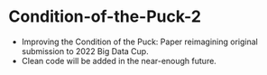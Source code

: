 # Condition-of-the-Puck-2

* Improving the Condition of the Puck: Paper reimagining original submission to 2022 Big Data Cup. 
* Clean code will be added in the near-enough future. 
